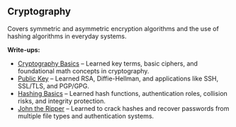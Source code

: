 ## Cryptography
Covers symmetric and asymmetric encryption algorithms and the use of hashing algorithms in everyday systems.

**Write-ups:**
- [Cryptography Basics](C_Basics.md) – Learned key terms, basic ciphers, and foundational math concepts in cryptography.
- [Public Key](C_Public_Key.md) – Learned RSA, Diffie-Hellman, and applications like SSH, SSL/TLS, and PGP/GPG.
- [Hashing Basics](Hashing_Basics.md) – Learned hash functions, authentication roles, collision risks, and integrity protection.
- [John the Ripper](John_the_Ripper) – Learned to crack hashes and recover passwords from multiple file types and authentication systems.
